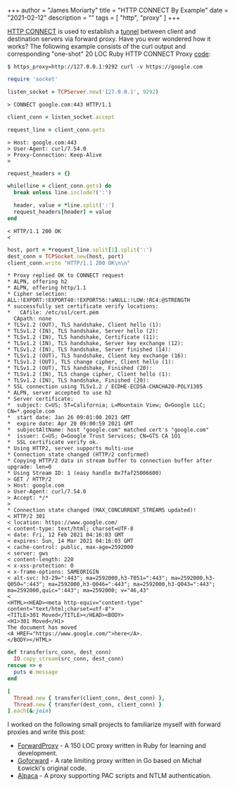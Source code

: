 +++
author = "James Moriarty"
title = "HTTP CONNECT By Example"
date = "2021-02-12"
description = ""
tags = [
  "http",
  "proxy"
]
+++

[HTTP CONNECT](https://tools.ietf.org/html/rfc7231#section-4.3.6) is used to establish a [tunnel](https://en.wikipedia.org/wiki/HTTP_tunnel) between client and destination servers via forward proxy. Have you ever wondered how it works? The following example consists of the curl output and corresponding "one-shot" 20 LOC Ruby HTTP CONNECT Proxy [code](https://gist.github.com/jamesmoriarty/a6100395d2efb17dcd06173300f988bb):

```
$ https_proxy=http://127.0.0.1:9292 curl -v https://google.com
```

```ruby
require 'socket'

listen_socket = TCPServer.new('127.0.0.1', 9292)
```

```
> CONNECT google.com:443 HTTP/1.1
```

```ruby
client_conn = listen_socket.accept

request_line = client_conn.gets
```

```
> Host: google.com:443
> User-Agent: curl/7.54.0
> Proxy-Connection: Keep-Alive
> 
```

```ruby
request_headers = {}

while(line = client_conn.gets) do
  break unless line.include?(':')

  header, value = *line.split(':')
  request_headers[header] = value
end
```

```
< HTTP/1.1 200 OK
< 
```

```ruby
host, port = *request_line.split[1].split(':')
dest_conn = TCPSocket.new(host, port)
client_conn.write "HTTP/1.1 200 OK\n\n"
```

```
* Proxy replied OK to CONNECT request
* ALPN, offering h2
* ALPN, offering http/1.1
* Cipher selection: ALL:!EXPORT:!EXPORT40:!EXPORT56:!aNULL:!LOW:!RC4:@STRENGTH
* successfully set certificate verify locations:
*   CAfile: /etc/ssl/cert.pem
  CApath: none
* TLSv1.2 (OUT), TLS handshake, Client hello (1):
* TLSv1.2 (IN), TLS handshake, Server hello (2):
* TLSv1.2 (IN), TLS handshake, Certificate (11):
* TLSv1.2 (IN), TLS handshake, Server key exchange (12):
* TLSv1.2 (IN), TLS handshake, Server finished (14):
* TLSv1.2 (OUT), TLS handshake, Client key exchange (16):
* TLSv1.2 (OUT), TLS change cipher, Client hello (1):
* TLSv1.2 (OUT), TLS handshake, Finished (20):
* TLSv1.2 (IN), TLS change cipher, Client hello (1):
* TLSv1.2 (IN), TLS handshake, Finished (20):
* SSL connection using TLSv1.2 / ECDHE-ECDSA-CHACHA20-POLY1305
* ALPN, server accepted to use h2
* Server certificate:
*  subject: C=US; ST=California; L=Mountain View; O=Google LLC; CN=*.google.com
*  start date: Jan 26 09:01:00 2021 GMT
*  expire date: Apr 20 09:00:59 2021 GMT
*  subjectAltName: host "google.com" matched cert's "google.com"
*  issuer: C=US; O=Google Trust Services; CN=GTS CA 1O1
*  SSL certificate verify ok.
* Using HTTP2, server supports multi-use
* Connection state changed (HTTP/2 confirmed)
* Copying HTTP/2 data in stream buffer to connection buffer after upgrade: len=0
* Using Stream ID: 1 (easy handle 0x7faf25006600)
> GET / HTTP/2
> Host: google.com
> User-Agent: curl/7.54.0
> Accept: */*
> 
* Connection state changed (MAX_CONCURRENT_STREAMS updated)!
< HTTP/2 301 
< location: https://www.google.com/
< content-type: text/html; charset=UTF-8
< date: Fri, 12 Feb 2021 04:16:03 GMT
< expires: Sun, 14 Mar 2021 04:16:03 GMT
< cache-control: public, max-age=2592000
< server: gws
< content-length: 220
< x-xss-protection: 0
< x-frame-options: SAMEORIGIN
< alt-svc: h3-29=":443"; ma=2592000,h3-T051=":443"; ma=2592000,h3-Q050=":443"; ma=2592000,h3-Q046=":443"; ma=2592000,h3-Q043=":443"; ma=2592000,quic=":443"; ma=2592000; v="46,43"
< 
<HTML><HEAD><meta http-equiv="content-type" content="text/html;charset=utf-8">
<TITLE>301 Moved</TITLE></HEAD><BODY>
<H1>301 Moved</H1>
The document has moved
<A HREF="https://www.google.com/">here</A>.
</BODY></HTML>
```

```ruby
def transfer(src_conn, dest_conn)
  IO.copy_stream(src_conn, dest_conn)
rescue => e
  puts e.message
end

[
  Thread.new { transfer(client_conn, dest_conn) },
  Thread.new { transfer(dest_conn, client_conn) }
].each(&:join)
```

<style>
pre {
  margin-left: 0%;
}

.highlight pre {
  margin-left: 5%;
}
</style>

I worked on the following small projects to familiarize myself with forward proxies and write this post:

- [ForwardProxy](https://github.com/jamesmoriarty/forward-proxy) - A 150 LOC proxy written in Ruby for learning and development.
- [Goforward](https://github.com/jamesmoriarty/goforward) - A rate limiting proxy written in Go based on Michał Łowicki's original code.
- [Alpaca](https://github.com/samuong/alpaca) - A proxy supporting PAC scripts and NTLM authentication.
